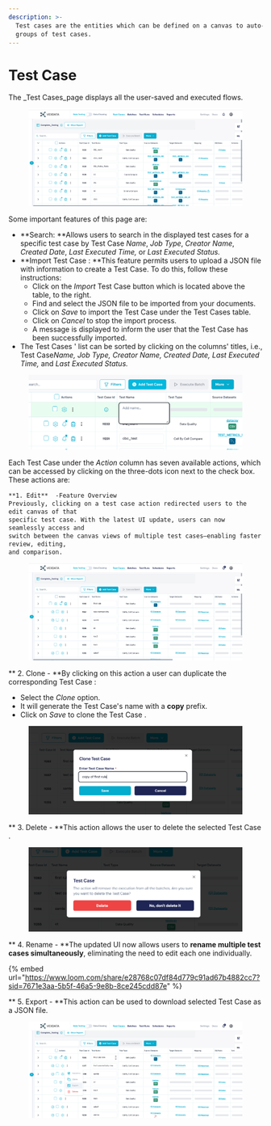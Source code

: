 ```yaml
---
description: >-
  Test cases are the entities which can be defined on a canvas to auto-generate
  groups of test cases.
---
```


# Test Case

The \_Test Cases\_page displays all the user-saved and executed flows.

<figure><img src="../../.gitbook/assets/image (100).png" alt=""><figcaption></figcaption></figure>

Some important features of this page are:

* \*\*Search: \*\*Allows users to search in the displayed test cases for a specific test case by Test Case _Name_, _Job Type_, _Creator Name_, _Created Date_, _Last Executed Time,_ or _Last Executed Status._
* \*\*Import Test Case : \*\*This feature permits users to upload a JSON file with information to create a Test Case. To do this, follow these instructions:
  * Click on the _Import_ Test Case button which is located above the table, to the right.
  * Find and select the JSON file to be imported from your documents.
  * Click on _Save_ to import the Test Case under the Test Cases table.
  * Click on _Cancel_ to stop the import process.
  * A message is displayed to inform the user that the Test Case has been successfully imported.
* The Test Cases ' list can be sorted by clicking on the columns' titles, i.e., Test Cas&#x65;_&#x4E;ame,     Job Type, Creator Name, Created Date, Last Executed Time,_ and _Last Executed Status._

<figure><img src="../../.gitbook/assets/image (101).png" alt=""><figcaption></figcaption></figure>

Each Test Case under the _Action_ column has seven available actions, which can be accessed by clicking on the three-dots icon next to the check box. These actions are:



```
**1. Edit**  -Feature Overview
Previously, clicking on a test case action redirected users to the edit canvas of that 
specific test case. With the latest UI update, users can now seamlessly access and 
switch between the canvas views of multiple test cases—enabling faster review, editing, 
and comparison.

```

<figure><img src="../../.gitbook/assets/image (97).png" alt=""><figcaption></figcaption></figure>

\*\* 2. Clone - \*\*By clicking on this action a user can duplicate the corresponding Test Case :

* Select the _Clone_ option.
* It will generate the Test Case's name with a **copy** prefix.
* Click on _Save_ to clone the Test Case .

<figure><img src="../../.gitbook/assets/image (98).png" alt=""><figcaption></figcaption></figure>

\*\* 3. Delete - \*\*This action allows the user to delete the selected Test Case .

<figure><img src="../../.gitbook/assets/image (99).png" alt=""><figcaption></figcaption></figure>

\*\* 4. Rename - \*\*The updated UI now allows users to **rename multiple test cases simultaneously**, eliminating the need to edit each one individually.

{% embed url="https://www.loom.com/share/e28768c07df84d779c91ad67b4882cc7?sid=7671e3aa-5b5f-46a5-9e8b-8ce245cdd87e" %}

\*\* 5. Export - \*\*This action can be used to download selected Test Case as a JSON file.

<figure><img src="../../.gitbook/assets/image (85).png" alt=""><figcaption></figcaption></figure>
